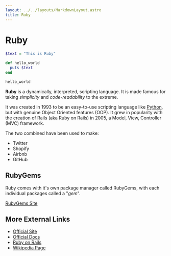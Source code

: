```yaml
---
layout: ../../layouts/MarkdownLayout.astro
title: Ruby
---
```


# Ruby
```ruby
$text = "This is Ruby"

def hello_world
  puts $text
end

hello_world
```
**Ruby** is a dynamically, interpreted, scripting language. It is made famous 
for taking *simplicity* and *code-readability* to the extreme. 

It was created in 1993 to be an easy-to-use scripting language like 
[Python](../on/python), but with genuine Object Oriented features (OOP). It grew 
in popularity with the creation of Rails (aka Ruby on Rails) in 2005, a Model, 
View, Controller (MVC) framework. 

The two combined have been used to make:
- Twitter
- Shopify
- Airbnb
- GitHub

## RubyGems
Ruby comes with it's own package manager called RubyGems, with each individual 
packages called a "*gem*".

[RubyGems Site](https://rubygems.org/)

## More External Links
- [Official Site](https://www.ruby-lang.org/en/)
- [Official Docs](https://www.ruby-lang.org/en/documentation/)
- [Ruby on Rails](https://rubyonrails.org/)
- [Wikipedia Page](https://en.wikipedia.org/wiki/Ruby_(programming_language))
